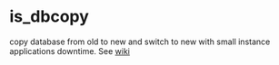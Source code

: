 # is_dbcopy
copy database from old to new and switch to new with small instance applications downtime. See [wiki](https://github.com/nlzv/is_dbcopy/wiki)
